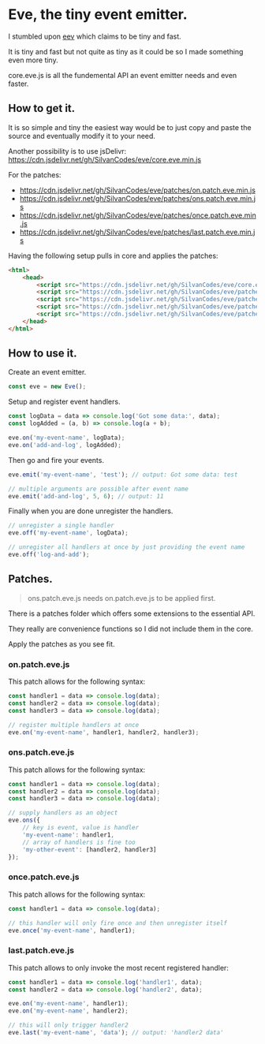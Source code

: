 # Eve, the tiny event emitter.

I stumbled upon [eev](https://github.com/chrisdavies/eev) which claims to be tiny and fast.

It is tiny and fast but not quite as tiny as it could be so I made something even more tiny.

core.eve.js is all the fundemental API an event emitter needs and even faster.

## How to get it.
It is so simple and tiny the easiest way would be to just copy and paste the source and eventually modify it to your need.

Another possibility is to use jsDelivr: https://cdn.jsdelivr.net/gh/SilvanCodes/eve/core.eve.min.js

For the patches:
- https://cdn.jsdelivr.net/gh/SilvanCodes/eve/patches/on.patch.eve.min.js
- https://cdn.jsdelivr.net/gh/SilvanCodes/eve/patches/ons.patch.eve.min.js
- https://cdn.jsdelivr.net/gh/SilvanCodes/eve/patches/once.patch.eve.min.js
- https://cdn.jsdelivr.net/gh/SilvanCodes/eve/patches/last.patch.eve.min.js

Having the following setup pulls in core and applies the patches:

```html
<html>
    <head>
        <script src="https://cdn.jsdelivr.net/gh/SilvanCodes/eve/core.eve.min.js"></script>
        <script src="https://cdn.jsdelivr.net/gh/SilvanCodes/eve/patches/on.patch.eve.min.js"></script>
        <script src="https://cdn.jsdelivr.net/gh/SilvanCodes/eve/patches/ons.patch.eve.min.js"></script>
        <script src="https://cdn.jsdelivr.net/gh/SilvanCodes/eve/patches/once.patch.eve.min.js"></script>
        <script src="https://cdn.jsdelivr.net/gh/SilvanCodes/eve/patches/last.patch.eve.min.js"></script>
    </head>
</html>
```

## How to use it.

Create an event emitter.

```js
const eve = new Eve();
```

Setup and register event handlers.

```js
const logData = data => console.log('Got some data:', data);
const logAdded = (a, b) => console.log(a + b);

eve.on('my-event-name', logData);
eve.on('add-and-log', logAdded);
```

Then go and fire your events.

```js
eve.emit('my-event-name', 'test'); // output: Got some data: test

// multiple arguments are possible after event name
eve.emit('add-and-log', 5, 6); // output: 11
```

Finally when you are done unregister the handlers.

```js
// unregister a single handler
eve.off('my-event-name', logData);

// unregister all handlers at once by just providing the event name
eve.off('log-and-add');
```

## Patches.
> ons.patch.eve.js needs on.patch.eve.js to be applied first.

There is a patches folder which offers some extensions to the essential API.

They really are convenience functions so I did not include them in the core.

Apply the patches as you see fit.

### on.patch.eve.js

This patch allows for the following syntax:

```js
const handler1 = data => console.log(data);
const handler2 = data => console.log(data);
const handler3 = data => console.log(data);

// register multiple handlers at once
eve.on('my-event-name', handler1, handler2, handler3);
```

### ons.patch.eve.js

This patch allows for the following syntax:

```js
const handler1 = data => console.log(data);
const handler2 = data => console.log(data);
const handler3 = data => console.log(data);

// supply handlers as an object
eve.ons({
    // key is event, value is handler
    'my-event-name': handler1,
    // array of handlers is fine too
    'my-other-event': [handler2, handler3]
});
```

### once.patch.eve.js

This patch allows for the following syntax:

```js
const handler1 = data => console.log(data);

// this handler will only fire once and then unregister itself
eve.once('my-event-name', handler1);
```

### last.patch.eve.js

This patch allows to only invoke the most recent registered handler:

```js
const handler1 = data => console.log('handler1', data);
const handler2 = data => console.log('handler2', data);

eve.on('my-event-name', handler1);
eve.on('my-event-name', handler2);

// this will only trigger handler2
eve.last('my-event-name', 'data'); // output: 'handler2 data'
```
